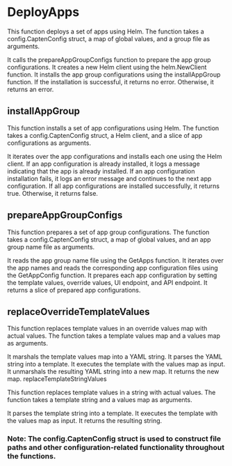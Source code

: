 # DeployApps

This function deploys a set of apps using Helm. The function takes a config.CaptenConfig struct, a map of global values, and a group file as arguments.

It calls the prepareAppGroupConfigs function to prepare the app group configurations.
It creates a new Helm client using the helm.NewClient function.
It installs the app group configurations using the installAppGroup function.
If the installation is successful, it returns no error. Otherwise, it returns an error.

## installAppGroup

This function installs a set of app configurations using Helm. The function takes a config.CaptenConfig struct, a Helm client, and a slice of app configurations as arguments.

It iterates over the app configurations and installs each one using the Helm client.
If an app configuration is already installed, it logs a message indicating that the app is already installed.
If an app configuration installation fails, it logs an error message and continues to the next app configuration.
If all app configurations are installed successfully, it returns true. Otherwise, it returns false.

## prepareAppGroupConfigs

This function prepares a set of app group configurations. The function takes a config.CaptenConfig struct, a map of global values, and an app group name file as arguments.

It reads the app group name file using the GetApps function.
It iterates over the app names and reads the corresponding app configuration files using the GetAppConfig function.
It prepares each app configuration by setting the template values, override values, UI endpoint, and API endpoint.
It returns a slice of prepared app configurations.

## replaceOverrideTemplateValues

This function replaces template values in an override values map with actual values. The function takes a template values map and a values map as arguments.

It marshals the template values map into a YAML string.
It parses the YAML string into a template.
It executes the template with the values map as input.
It unmarshals the resulting YAML string into a new map.
It returns the new map.
replaceTemplateStringValues

This function replaces template values in a string with actual values. The function takes a template string and a values map as arguments.

It parses the template string into a template.
It executes the template with the values map as input.
It returns the resulting string.

### Note: The config.CaptenConfig struct is used to construct file paths and other configuration-related functionality throughout the functions.